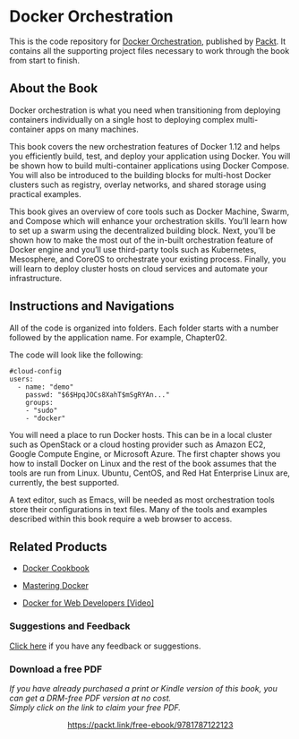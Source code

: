 # Docker Orchestration
This is the code repository for [Docker Orchestration](https://www.packtpub.com/virtualization-and-cloud/docker-orchestration?utm_source=github&utm_medium=repository&utm_campaign=9781787122123), published by [Packt](https://www.packtpub.com/?utm_source=github). It contains all the supporting project files necessary to work through the book from start to finish.

## About the Book
Docker orchestration is what you need when transitioning from deploying containers individually on a single host to deploying complex multi-container apps on many machines.

This book covers the new orchestration features of Docker 1.12 and helps you efficiently build, test, and deploy your application using Docker. You will be shown how to build multi-container applications using Docker Compose. You will also be introduced to the building blocks for multi-host Docker clusters such as registry, overlay networks, and shared storage using practical examples.

This book gives an overview of core tools such as Docker Machine, Swarm, and Compose which will enhance your orchestration skills. You’ll learn how to set up a swarm using the decentralized building block. Next, you’ll be shown how to make the most out of the in-built orchestration feature of Docker engine and you’ll use third-party tools such as Kubernetes, Mesosphere, and CoreOS to orchestrate your existing process. Finally, you will learn to deploy cluster hosts on cloud services and automate your infrastructure.

## Instructions and Navigations
All of the code is organized into folders. Each folder starts with a number followed by the application name. For example, Chapter02.



The code will look like the following:
```
#cloud-config 
users: 
  - name: "demo" 
    passwd: "$6$HpqJOCs8XahT$mSgRYAn..." 
    groups: 
    - "sudo" 
    - "docker"
```

You will need a place to run Docker hosts. This can be in a local cluster such as OpenStack or a cloud hosting provider such as Amazon EC2, Google Compute Engine, or Microsoft Azure. The first chapter shows you how to install Docker on Linux and the rest of the book assumes that the tools are run from Linux. Ubuntu, CentOS, and Red Hat Enterprise Linux are, currently, the best supported.

A text editor, such as Emacs, will be needed as most orchestration tools store their configurations in text files. Many of the tools and examples described within this book require a web browser to access.

## Related Products
* [Docker Cookbook](https://www.packtpub.com/virtualization-and-cloud/docker-cookbook?utm_source=github&utm_medium=repository&utm_campaign=9781783984862)

* [Mastering Docker](https://www.packtpub.com/virtualization-and-cloud/mastering-docker?utm_source=github&utm_medium=repository&utm_campaign=9781785287039)

* [Docker for Web Developers [Video]](https://www.packtpub.com/virtualization-and-cloud/docker-web-developers-video?utm_source=github&utm_medium=repository&utm_campaign=9781784390679)
### Suggestions and Feedback
[Click here](https://docs.google.com/forms/d/e/1FAIpQLSe5qwunkGf6PUvzPirPDtuy1Du5Rlzew23UBp2S-P3wB-GcwQ/viewform) if you have any feedback or suggestions.
### Download a free PDF

 <i>If you have already purchased a print or Kindle version of this book, you can get a DRM-free PDF version at no cost.<br>Simply click on the link to claim your free PDF.</i>
<p align="center"> <a href="https://packt.link/free-ebook/9781787122123">https://packt.link/free-ebook/9781787122123 </a> </p>